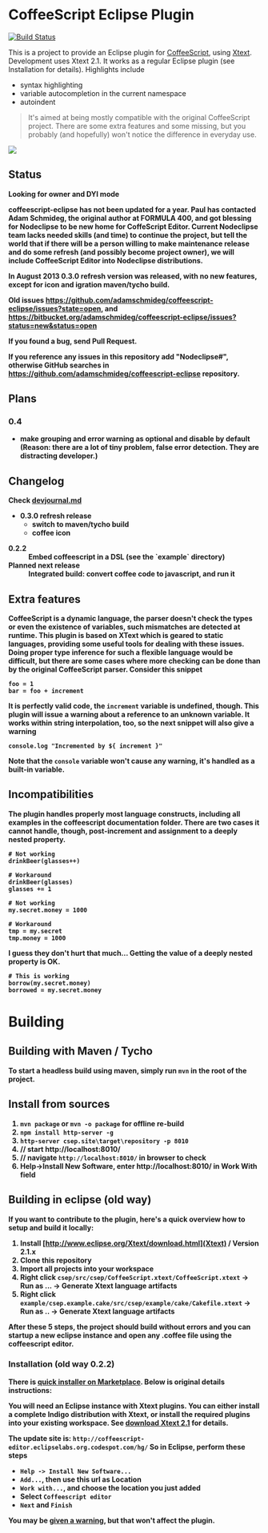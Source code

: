 
# CoffeeScript Eclipse Plugin

[![Build Status](https://secure.travis-ci.org/Nodeclipse/coffeescript-eclipse.png)](http://travis-ci.org/Nodeclipse/coffeescript-eclipse)

This is a project to provide an Eclipse plugin for [CoffeeScript][coffeescript], using [Xtext][xtext].
Development uses Xtext 2.1.
It works as a regular Eclipse plugin (see Installation for details).
Highlights include

 - syntax highlighting
 - variable autocompletion in the current namespace
 - autoindent

> It's aimed at being mostly compatible with the original CoffeeScript project.
>There are some extra features and some missing,
 but you probably (and hopefully) won't notice the difference in everyday use.

<a href="http://marketplace.eclipse.org/marketplace-client-intro?mpc_install=1097343" title="Drag and drop into a running Eclipse to install Nodeclipse CoffeeScript Editor">
  <img src="http://marketplace.eclipse.org/sites/all/modules/custom/marketplace/images/installbutton.png"/>
</a>

## Status

<b>Looking for owner<b> and DYI mode

coffeescript-eclipse has not been updated for a year.
Paul has contacted Adam Schmideg, the original author at FORMULA 400, and got blessing for Nodeclipse
to be new home for CoffeScript Editor. Current Nodeclipse team lacks needed skills (and time) to continue the project,
but tell the world that if there will be a person willing to make maintenance release
and do some refresh (and possibly become project owner),
we will include CoffeeScript Editor into Nodeclipse distributions.

In August 2013 0.3.0 refresh version was released, with no new features, except for icon and igration maven/tycho build.

Old issues <https://github.com/adamschmideg/coffeescript-eclipse/issues?state=open>, and <https://bitbucket.org/adamschmideg/coffeescript-eclipse/issues?status=new&status=open>

**If you found a bug, send Pull Request.**

If you reference any issues in this repository add "Nodeclipse#", otherwise GitHub searches
 in <https://github.com/adamschmideg/coffeescript-eclipse> repository.

## Plans

### 0.4 

- make grouping and error warning as optional and disable by default (Reason: there are a lot of tiny problem, false error detection.
 They are distracting developer.)

## Changelog

Check [devjournal.md](devjournal)

- 0.3.0 refresh release
	- switch to maven/tycho build
	- coffee icon

<dl>
  <dt>0.2.2</dt>
  <dd>Embed coffeescript in a DSL (see the `example` directory)</dd>
  <dt>Planned next release</dt>
  <dd>Integrated build: convert coffee code to javascript, and run it</dd>
</dl>



## Extra features
CoffeeScript is a dynamic language,
 the parser doesn't check the types or even the existence of variables,
 such mismatches are detected at runtime.
This plugin is based on XText which is geared to static languages,
 providing some useful tools for dealing with these issues.
Doing proper type inference for such a flexible language would be difficult,
 but there are some cases where more checking can be done than by the original CoffeeScript parser.
Consider this snippet

    foo = 1
    bar = foo + increment

It is perfectly valid code, the `increment` variable is undefined, though.
This plugin will issue a warning about a reference to an unknown variable.
It works within string interpolation, too, so the next snippet will also give a warning

    console.log "Incremented by ${ increment }"

Note that the `console` variable won't cause any warning, it's handled as a built-in variable.

## Incompatibilities
The plugin handles properly most language constructs,
 including all examples in the coffeescript documentation folder.
There are two cases it cannot handle, though, post-increment and
assignment to a deeply nested property.

    # Not working
    drinkBeer(glasses++)  

    # Workaround
    drinkBeer(glasses)
    glasses += 1

    # Not working
    my.secret.money = 1000

    # Workaround
    tmp = my.secret
    tmp.money = 1000

I guess they don't hurt that much...
Getting the value of a deeply nested property is OK.

    # This is working
    borrow(my.secret.money)
    borrowed = my.secret.money

# Building

## Building with Maven / Tycho

To start a headless build using maven, simply run `mvn` in the root of the project. 

## Install from sources

1. `mvn package` or `mvn -o package` for offline re-build
2. `npm install http-server -g`  
3. `http-server csep.site\target\repository -p 8010`
4. // start http://localhost:8010/  
5. // navigate `http://localhost:8010/` in browser to check  
5. Help->Install New Software, enter http://localhost:8010/ in Work With field

## Building in eclipse (old way)

If you want to contribute to the plugin, here's a quick overview how to setup and build it locally:

1. Install [http://www.eclipse.org/Xtext/download.html](Xtext) / Version 2.1.x
2. Clone this repository
3. Import all projects into your workspace
4. Right click `csep/src/csep/CoffeeScript.xtext/CoffeeScript.xtext` -> Run as ... -> Generate Xtext language artifacts
5. Right click `example/csep.example.cake/src/csep/example/cake/Cakefile.xtext` -> Run as .. -> Generate Xtext language artifacts

After these 5 steps, the project should build without errors and you can startup a new eclipse instance and open any .coffee file using the coffeescript editor.


### Installation  (old way 0.2.2)

There is [quick installer on Marketplace](http://marketplace.eclipse.org/content/coffeescript-editor-quick-installer).
 Below is original details instructions:

You will need an Eclipse instance with Xtext plugins.
You can either install a complete Indigo distribution with Xtext,
 or install the required plugins into your existing workspace.
See [download Xtext 2.1][xtext_download] for details.

The update site is: **`http://coffeescript-editor.eclipselabs.org.codespot.com/hg/`**
So in Eclipse, perform these steps

 - `Help -> Install New Software...` 
 - `Add...`, then use this url as Location
 - `Work with...`, and choose the location you just added
 - Select `Coffeescript editor`
 - `Next` and `Finish`

You may be [given a warning](https://bitbucket.org/adamschmideg/coffeescript-eclipse/issue/6/),
 but that won't affect the plugin.

  [coffeescript]: http://www.coffeescript.org
  [xtext]: http://www.xtext.org
  [xtext_download]: http://www.eclipse.org/Xtext/download.html
  [csep_bitbucket_download]: https://bitbucket.org/adamschmideg/coffeescript-eclipse/downloads
  [csep_github]: https://github.com/adamschmideg/coffeescript-eclipse 

